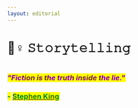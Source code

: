 ```yaml
---
layout: editorial
---
```


# 🦸♀ 𝚂𝚝𝚘𝚛𝚢𝚝𝚎𝚕𝚕𝚒𝚗𝚐

<figure><img src="../../../.gitbook/assets/pexels-btgl-♡-19829171.jpg" alt=""><figcaption></figcaption></figure>

### &#x20;                                                          _<mark style="color:purple;">"Fiction is  the truth inside  the lie."</mark>_ &#x20;

### &#x20;                                                                                                                   <mark style="color:green;">-</mark> [<mark style="color:green;">Stephen King</mark>](https://twitter.com/StephenKing)
